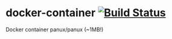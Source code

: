 # docker-container [![Build Status](https://travis-ci.org/panux/docker-container.svg?branch=master)](https://travis-ci.org/panux/docker-container)
Docker container panux/panux (~1MB!)
